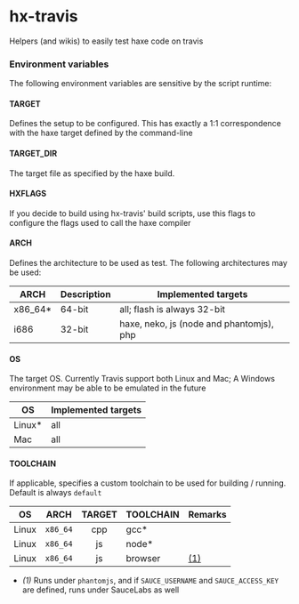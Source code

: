 # hx-travis
Helpers (and wikis) to easily test haxe code on travis

### Environment variables
The following environment variables are sensitive by the script runtime:

#### TARGET
Defines the setup to be configured. This has exactly a 1:1 correspondence with the haxe target defined by the command-line

#### TARGET_DIR
The target file as specified by the haxe build.

#### HXFLAGS
If you decide to build using hx-travis' build scripts, use this flags to configure the flags used to call the haxe compiler

#### ARCH
Defines the architecture to be used as test. The following architectures may be used:

| ARCH    | Description      |  Implemented targets                                  |
| ------  | ---------------- | ----------------------------------------------------- |
| x86_64* | 64-bit           | all; flash is always 32-bit
| i686    | 32-bit           | haxe, neko, js (node and phantomjs), php

#### OS
The target OS. Currently Travis support both Linux and Mac; A Windows environment may be able to be emulated in the future

| OS     | Implemented targets
| ------ | ------------------- |
| Linux* | all
| Mac    | all

#### TOOLCHAIN
If applicable, specifies a custom toolchain to be used for building / running. Default is always `default`

|   OS    |    ARCH    |    TARGET    |  TOOLCHAIN  | Remarks
| ------- | :--------: | :----------: | ----------- | -------
| Linux   | `x86_64`   | cpp          | gcc* |
| Linux   | `x86_64`   | js           | node* |
| Linux   | `x86_64`   | js           | browser | [(1)](#toolchain_remark_browser)

* <a name="toolchain_remark_browser" /> *(1)* Runs under `phantomjs`, and if `SAUCE_USERNAME` and `SAUCE_ACCESS_KEY` are defined, runs under SauceLabs as well
